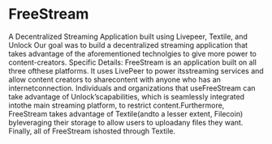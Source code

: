# FreeStream
A Decentralized Streaming Application built using Livepeer, Textile, and Unlock
Our goal was to build a decentralized streaming application that takes advantage of the aforementioned technolgies to give more power to content-creators. 
Specific Details:
FreeStream is an application built on all three ofthese platforms. It uses LivePeer to power itsstreaming services and allow content creators to sharecontent with anyone who has an internetconnection. Individuals and organizations that useFreeStream can take advantage of Unlock’scapabilities, which is seamlessly integrated intothe main streaming platform, to restrict content.Furthermore, FreeStream takes advantage of Textile(andto a lesser extent, Filecoin) byleveraging their storage to allow users to uploadany files they want. Finally, all of FreeStream ishosted through Textile. 
